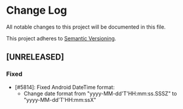 # Change Log
All notable changes to this project will be documented in this file.

This project adheres to [Semantic Versioning](http://semver.org/).

## [UNRELEASED]
### Fixed

- [#5814]: Fixed Android DateTime format:
    - Change date format from "yyyy-MM-dd'T'HH:mm:ss.SSSZ" to "yyyy-MM-dd'T'HH:mm:ssX" 
